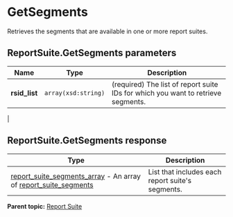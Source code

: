 # GetSegments

Retrieves the segments that are available in one or more report suites.

## ReportSuite.GetSegments parameters

|Name|Type|Description|
|----|----|-----------|
| **rsid\_list** | `array(xsd:string)` | \(required\) The list of report suite IDs for which you want to retrieve segments.

 |

## ReportSuite.GetSegments response

|Type|Description|
|----|-----------|
|[report\_suite\_segments\_array](../../data_types/r_report_suite_segments_array.md#) - An array of [report\_suite\_segments](../../data_types/r_report_suite_segments.md#) |List that includes each report suite's segments.|

**Parent topic:** [Report Suite](../../methods/report_suite/r_methods_reportsuite.md)

